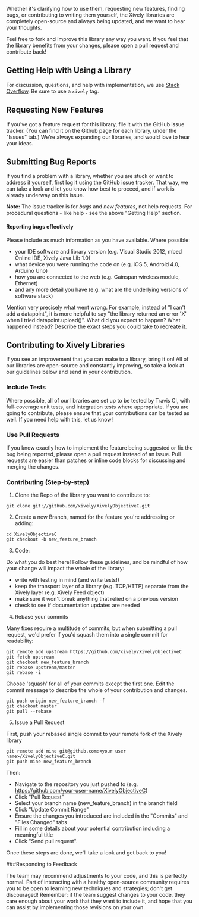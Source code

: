 Whether it's clarifying how to use them, requesting new features, finding bugs,
or contributing to writing them yourself, the Xively libraries are completely
open-source and always being updated, and we want to hear your thoughts.

Feel free to fork and improve this library any way you want. If you feel that
the library benefits from your changes, please open a pull request and
contribute back!


## Getting Help with Using a Library
For discussion, questions, and help with implementation, we use [Stack
Overflow](http://stackoverflow.com/questions/tagged/xively).  Be sure to use a
`xively` tag.

## Requesting New Features
If you've got a feature request for this library, file it with the GitHub issue
tracker.  (You can find it on the Github page for each library, under the
"Issues" tab.)  We're always expanding our libraries, and would love to hear
your ideas.

## Submitting Bug Reports
If you find a problem with a library, whether you are stuck or want to address
it yourself, first log it using the GitHub issue tracker.  That way, we can
take a look and let you know how best to proceed, and if work is already
underway on this issue.

**Note:** The issue tracker is for *bugs* and *new features*, not help
requests. For procedural questions - like help - see the above "Getting Help"
section. 

#### Reporting bugs effectively

Please include as much information as you have available.  Where possible:
  - your IDE software and library version (e.g. Visual Studio 2012, mbed Online IDE, Xively Java Lib 1.0)
  - what device you were running the code on (e.g. iOS 5, Android 4.0, Arduino Uno)
  - how you are connected to the web (e.g. Gainspan wireless module, Ethernet)
  - and any more detail you have (e.g. what are the underlying versions of software stack)

Mention very precisely what went wrong. For example, instead of "I can't add a
datapoint", it is more helpful to say "the library returned an error 'X' when I
tried datapoint.upload()".  What did you expect to happen? What happened
instead? Describe the exact steps you could take to recreate it.


## Contributing to Xively Libraries
If you see an improvement that you can make to a library, bring it on!  All of
our libraries are open-source and constantly improving, so take a look at our
guidelines below and send in your contribution.

### Include Tests
Where possible, all of our libraries are set up to be tested by Travis CI, with
full-coverage unit tests, and integration tests where appropriate.  If you are
going to contribute, please ensure that your contributions can be tested as
well.  If you need help with this, let us know!

### Use Pull Requests
If you know exactly how to implement the feature being suggested or fix the bug
being reported, please open a pull request instead of an issue. Pull requests
are easier than patches or inline code blocks for discussing and merging the
changes.

### Contributing (Step-by-step)

1) Clone the Repo of the library you want to contribute to:
```
git clone git://github.com/xively/XivelyObjectiveC.git
```
2) Create a new Branch, named for the feature you're addressing or adding:
```
cd XivelyObjectiveC
git checkout -b new_feature_branch
```
3) Code:

Do what you do best here!  Follow these guidelines, and be mindful of how your change will impact the whole of the library: 
- write with testing in mind (and write tests!)
- keep the transport layer of a library (e.g. TCP/HTTP) separate from the Xively layer (e.g. Xively Feed object)
- make sure it won't break anything that relied on a previous version
- check to see if documentation updates are needed

4) Rebase your commits

Many fixes require a multitude of commits, but when submitting a pull request, we'd prefer if you'd squash them into a single commit for readability:
```
git remote add upstream https://github.com/xively/XivelyObjectiveC
git fetch upstream
git checkout new_feature_branch
git rebase upstream/master
git rebase -i
```
Choose 'squash' for all of your commits except the first one.  Edit the commit message to describe the whole of your contribution and changes.
```
git push origin new_feature_branch -f
git checkout master
git pull --rebase
```

5) Issue a Pull Request

First, push your rebased single commit to your remote fork of the Xively library
```
git remote add mine git@github.com:<your user name>/XivelyObjectiveC.git
git push mine new_feature_branch
```
Then:
- Navigate to the  repository you just pushed to (e.g. https://github.com/your-user-name/XivelyObjectiveC)
- Click "Pull Request"
- Select your branch name (new_feature_branch) in the branch field
- Click "Update Commit Range"
- Ensure the changes you introduced are included in the "Commits" and "Files Changed" tabs
- Fill in some details about your potential contribution including a meaningful title
- Click "Send pull request".

Once these steps are done, we'll take a look and get back to you!

###Responding to Feedback

The team may recommend adjustments to your code, and this is perfectly normal. Part of interacting with a healthy open-source community requires you to be open to learning new techniques and strategies; don't get discouraged! Remember: if the team suggest changes to your code, they care enough about your work that they want to include it, and hope that you can assist by implementing those revisions on your own.
